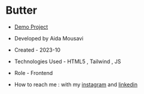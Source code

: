 # Butter

- [Demo Project](https://aida-mousavi.github.io/Butter/)

- Developed by Aida Mousavi

- Created - 2023-10

- Technologies Used - HTML5 , Tailwind , JS

- Role - Frontend

- How to reach me : with my [instagram](https://www.instagram.com/dev.mousavi) and [linkedin](www.linkedin.com/in/aida-mousavi-18791a292)

